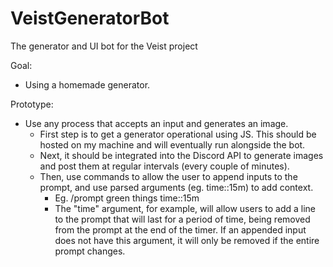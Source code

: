 # VeistGeneratorBot
The generator and UI bot for the Veist project

Goal:
- Using a homemade generator.

Prototype:
- Use any process that accepts an input and generates an image.
	- First step is to get a generator operational using JS. This should be hosted on my machine and will eventually run alongside the bot.
	- Next, it should be integrated into the Discord API to generate images and post them at regular intervals (every couple of minutes).
	- Then, use commands to allow the user to append inputs to the prompt, and use parsed arguments (eg. time::15m) to add context.
		- Eg. /prompt green things time::15m
		- The "time" argument, for example, will allow users to add a line to the prompt that will last for a period of time, being removed from the prompt at the end of the timer. If an appended input does not have this argument, it will only be removed if the entire prompt changes.
